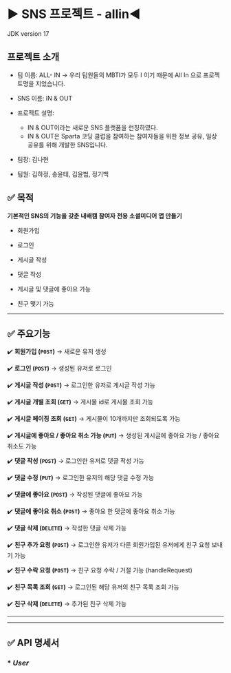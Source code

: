 # ▶ SNS 프로젝트 - allin◀

JDK version 17

## 프로젝트 소개

* 팀 이름:  ALL- IN → 우리 팀원들의 MBTI가 모두 I 이기 때문에 All In 으로 프로젝트명을 지었습니다.
  
* SNS 이름:  IN & OUT
  
* 프로젝트 설명:
    - IN & OUT이라는 새로운 SNS 플랫폼을 런칭하였다.
    - IN & OUT은 Sparta 코딩 클럽을 참여하는 참여자들을 위한 정보 공유, 일상 공유를 위해 개발한 SNS입니다.
  
* 팀장: 김나현
  
* 팀원: 김하정, 송윤태, 김윤범, 정기백

## ✅ 목적

**기본적인 SNS의 기능을 갖춘 내배캠 참여자 전용 소셜미디어 앱 만들기**

* 회원가입

* 로그인

* 게시글 작성

* 댓글 작성

* 게시글 및 댓글에 좋아요 가능

* 친구 맺기 가능

-----

## ✅ 주요기능

✔️ **회원가입 (`POST`)** → 새로운 유저 생성

✔️ **로그인 (`POST`)** → 생성된 유저로 로그인

✔️ **게시글 작성 (`POST`)** → 로그인한 유저로 게시글 작성 가능

✔️ **게시글 개별 조회 (`GET`)** → 게시물 id로 게시물 조회 가능

✔️ **게시글 페이징 조회 (`GET`)** → 게시물이 10개까지만 조회되도록 가능

✔️ **게시글에 좋아요 / 좋아요 취소 가능 (`PUT`)** → 생성된 게시글에 좋아요 가능 / 좋아요 취소도 가능

✔️ **댓글 작성 (`POST`)** → 로그인한 유저로 댓글 작성 가능

✔️ **댓글 수정 (`PUT`)** → 로그인한 유저의 해당 댓글 수정 가능

✔️ **댓글에 좋아요 (`POST`)** → 작성된 댓글에 좋아요 가능

✔️ **댓글에 좋아요 취소 (`POST`)** → 좋아요 한 댓글에 좋아요 취소 가능

✔️ **댓글 삭제 (`DELETE`)** → 작성한 댓글 삭제 가능

✔️ **친구 추가 요청 (`POST`)** → 로그인한 유저가 다른 회원가입된 유저에게 친구 요청 보내기 가능

✔️ **친구 수락 요청 (`POST`)** → 친구 요청 수락 / 거절 가능 (handleRequest)

✔️ **친구 목록 조회 (`GET`)** → 로그인된 해당 유저의 친구 목록 조회 가능

✔️ **친구 삭제 (`DELETE`)** → 추가된 친구 삭제 가능

-----

-----

## ✅ API 명세서

### * _**User**_

